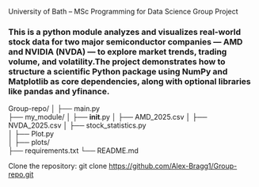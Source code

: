 University of Bath – MSc Programming for Data Science Group Project

### This is a python module analyzes and visualizes real-world stock data for two major semiconductor companies — AMD and NVIDIA (NVDA) — to explore market trends, trading volume, and volatility.The project demonstrates how to structure a scientific Python package using NumPy and Matplotlib as core dependencies, along with optional libraries like pandas and yfinance.


Group-repo/
│
├── main.py                     
├── my_module/
│   ├── __init__.py
│   ├── AMD_2025.csv
│   ├── NVDA_2025.csv
│   ├── stock_statistics.py     
│   ├── Plot.py                 
│
├── plots/                       
├── requirements.txt
└── README.md


Clone the repository: git clone https://github.com/Alex-Bragg1/Group-repo.git




